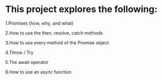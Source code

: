 # This project explores the following:

1.Promises (how, why, and what)

2.How to use the then, resolve, catch methods

3.How to use every method of the Promise object

4.Throw / Try

5.The await operator

6.How to use an async function
